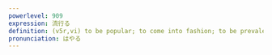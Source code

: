 ```yaml
---
powerlevel: 909
expression: 流行る
definition: (v5r,vi) to be popular; to come into fashion; to be prevalent; to spread widely (e.g. disease); to be endemic; to flourish; to thrive; (P)
pronunciation: はやる
---
```

